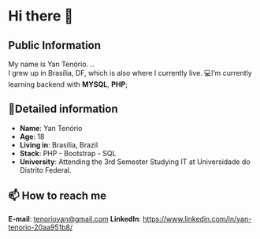 #  Hi there 👋
## Public Information

My name is Yan Tenório. ..  
I grew up in Brasília, DF,
which is also where  I currently live.
💻I’m currently learning backend with **MYSQL**, **PHP**;

## 📖Detailed information
-   **Name**: Yan Tenório
-   **Age**: 18
-   **Living in**: Brasília, Brazil
-   **Stack**: PHP - Bootstrap - SQL 
-   **University**: Attending  the 3rd Semester Studying  IT  at Universidade do Distrito Federal.
## 📫 How to reach me
<a>**E-mail**: tenorioyan@gmail.com</a>
<a>**LinkedIn**: https://www.linkedin.com/in/yan-tenorio-20aa951b8/</a>
